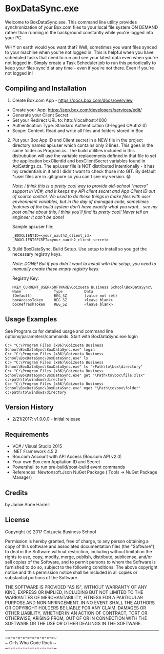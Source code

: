 # BoxDataSync.exe

Welcome to BoxDataSync.exe. This command line utility provides synchronization
of your Box.com files to your local file system ON DEMAND rather than running in
the background constantly while you're logged into your PC.

WHY on earth would you want that? Well, sometimes you want files synced to your
machine when you're not logged in. This is helpful when you have scheduled tasks
that need to run and see your latest data even when you're not logged in. Simply
create a Task Scheduler job to run this periodically to keep your files sync'd
at any time - even if you're not there. Even if you're not logged in!

## Compiling and Installation
1. Create Box.com App - https://docs.box.com/docs/overview
  - Create your App: https://app.box.com/developers/services/edit/
  - Generate your Client Secret
  - Set your Redirect URL to: http://localhost:4000
  - Authentication Type: Standard Authentication (3-legged OAuth2.0)
  - Scope: Content. Read and write all files and folders stored in Box
2. Put your Box App ID and Client secret in a NEW file in the project directory named api.user which contains only 2 lines. This goes in the same folder as Program.cs. The build utilities included in this distrubution will use the variable replacements defined in that file to set the application boxClientId and boxClientSecret variables found in ApiSettings.cs. The api.user file is NOT distributed intentionally - it has my credentials in it and I didn't want to check those into GIT. By default *.user files are in .gitignore so you can't see my version. :grin:

   *Note: I think this is a pretty cool way to provide old-school "macro" support in VC#, and it keeps my API client  secret and  App Client ID out of source control. We used to do these things in make files with user environment  variables, but in the day of managed code, sometimes features of the build system don't have exactly what you want...  see my post online about this, I think you'll find its pretty cool! Never tell an engineer it can't be done!*
 
   Sample api.user file:
   ```
   _BOXCLIENTID=<your_oauth2_client_id>
   _BOXCLIENTSECRET=<your_oauth2_client_secret>
   ```

3. Build BoxDataSync. Build Setup. Use setup to install so you get the necessary registry keys. 
   
   *Note: DONE! But if you didn't want to install with the setup, you need to manually create these empty registry keys:*
 
   Registry Key:
   ```
   HKEY_CURRENT_USER\SOFTWARE\Goizueta Business School\BoxDataSync\
   Name               Type          Data
   (Default)          REG_SZ        (value not set)
   boxAccessToken     REG_SZ        <leave blank>
   boxRefreshToken    REG_SZ        <leave blank>
   ```

## Usage Examples
See Program.cs for detailed usage and command line options/parameters/commands. Start with BoxDataSync.exe login
```
C:> "C:\Program Files (x86)\Goizueta Business School\BoxDataSync\BoxDataSync.exe" login
C:> "C:\Program Files (x86)\Goizueta Business School\BoxDataSync\BoxDataSync.exe" ls
C:> "C:\Program Files (x86)\Goizueta Business School\BoxDataSync\BoxDataSync.exe" ls "\Path\to\box\directory"
C:> "C:\Program Files (x86)\Goizueta Business School\BoxDataSync\BoxDataSync.exe" get "\Path\to\box\file.xlsx" c:\path\to\windows\directory
C:> "C:\Program Files (x86)\Goizueta Business School\BoxDataSync\BoxDataSync.exe" mget "\Path\to\box\folder" c:\path\to\windows\directory
```

## Version History
- 2/21/2017: v1.0.0.0 - initial release

## Requirements
- VC# / Visual Studio 2015
- .NET Framework 4.5.2
- Box.com Account with API Access (Box.com API v2.0)
- Your own Box.com Appliation ID and Secret
- Powershell to run pre-build/post-build event commands
- References: Newtonsoft.Json NuGet Package ( Tools -> NuGet Package Manager)

## Credits
by Jamie Anne Harrell

## License
Copyright (c) 2017 Goizueta Business School

Permission is hereby granted, free of charge, to any person obtaining a copy of this software and associated documentation files (the "Software"), to deal in the Software without restriction, including without limitation the rights to use, copy, modify, merge, publish, distribute, sublicense, and/or sell copies of the Software, and to permit persons to whom the Software is furnished to do so, subject to the following conditions:
The above copyright notice and this permission notice shall be included in all copies or substantial portions of the Software.

THE SOFTWARE IS PROVIDED "AS IS", WITHOUT WARRANTY OF ANY KIND, EXPRESS OR IMPLIED, INCLUDING BUT NOT LIMITED TO THE WARRANTIES OF MERCHANTABILITY, FITNESS FOR A PARTICULAR PURPOSE AND NONINFRINGEMENT. IN NO EVENT SHALL THE AUTHORS OR COPYRIGHT HOLDERS BE LIABLE FOR ANY CLAIM, DAMAGES OR OTHER LIABILITY, WHETHER IN AN ACTION OF CONTRACT, TORT OR OTHERWISE, ARISING FROM, OUT OF OR IN CONNECTION WITH THE SOFTWARE OR THE USE OR OTHER DEALINGS IN THE SOFTWARE.

<hr>

 ~=-=-=-=-=-=-=-=-=-=~  
~ Girls Who Code Rock ~  
 ~=-=-=-=-=-=-=-=-=-=~